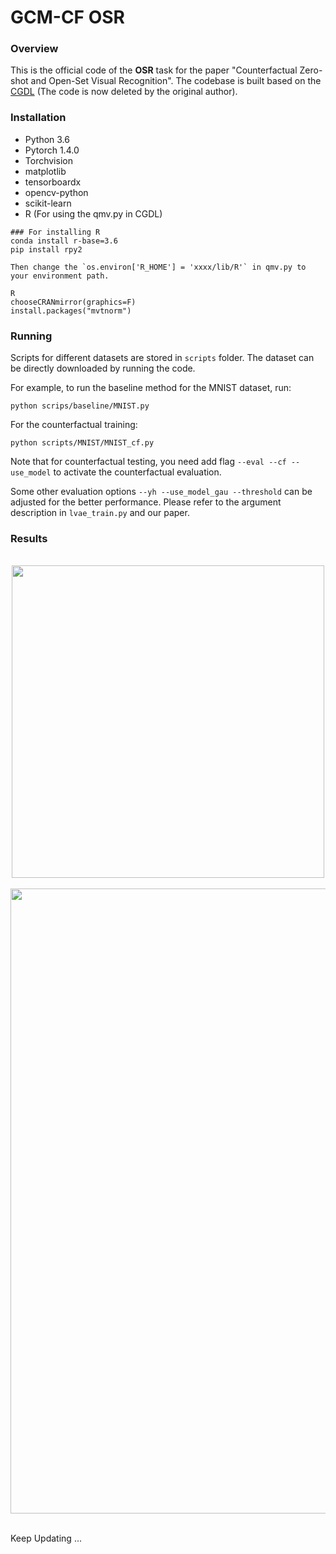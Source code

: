 # GCM-CF OSR
### Overview

This is the official code of the **OSR** task for the paper "Counterfactual Zero-shot and Open-Set Visual Recognition". The codebase is built based on the [CGDL](https://github.com/BraveGump/CGDL-for-Open-Set-Recognition) (The code is now deleted by the original author).



### Installation

- Python 3.6
- Pytorch 1.4.0
- Torchvision
- matplotlib
- tensorboardx
- opencv-python
- scikit-learn
- R (For using the qmv.py in CGDL)

```
### For installing R
conda install r-base=3.6
pip install rpy2

Then change the `os.environ['R_HOME'] = 'xxxx/lib/R'` in qmv.py to your environment path.

R
chooseCRANmirror(graphics=F)
install.packages("mvtnorm")
```



### Running

Scripts for different datasets are stored in `scripts` folder. The dataset can be directly downloaded by running the code. 

For example, to run the baseline method for the MNIST dataset, run:

```
python scrips/baseline/MNIST.py
```

For the counterfactual training:

```
python scripts/MNIST/MNIST_cf.py
```



Note that for counterfactual testing, you need add flag `--eval --cf --use_model` to activate the counterfactual evaluation.

Some other evaluation options `--yh --use_model_gau --threshold` can be adjusted for the better performance. Please refer to the argument description in `lvae_train.py` and our paper. 



### Results
<br>

<div align="center">
  <img src="https://github.com/Wangt-CN/gcm-cf/blob/main/osr/images/Results.png" width="500px" />
</div>

<br>

<div align="center">
  <img src="https://github.com/Wangt-CN/gcm-cf/blob/main/osr/images/Visualization.png" width="1000px" />
</div>

<br>

Keep Updating ...

